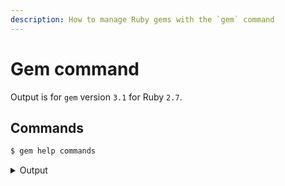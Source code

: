 ```yaml
---
description: How to manage Ruby gems with the `gem` command
---
```

# Gem command

Output is for `gem` version `3.1` for Ruby `2.7`.


## Commands

```sh
$ gem help commands
```

<details>
<summary>Output</summary>

```
GEM commands are:

    build             Build a gem from a gemspec
    cert              Manage RubyGems certificates and signing settings
    check             Check a gem repository for added or missing files
    cleanup           Clean up old versions of installed gems
    contents          Display the contents of the installed gems
    dependency        Show the dependencies of an installed gem
    environment       Display information about the RubyGems environment
    fetch             Download a gem and place it in the current directory
    generate_index    Generates the index files for a gem server directory
    help              Provide help on the 'gem' command
    info              Show information for the given gem
    install           Install a gem into the local repository
    list              Display local gems whose name matches REGEXP
    lock              Generate a lockdown list of gems
    mirror            Mirror all gem files (requires rubygems-mirror)
    open              Open gem sources in editor
    outdated          Display all gems that need updates
    owner             Manage gem owners of a gem on the push server
    pristine          Restores installed gems to pristine condition from files
                      located in the gem cache
    push              Push a gem up to the gem server
    query             Query gem information in local or remote repositories
    rdoc              Generates RDoc for pre-installed gems
    search            Display remote gems whose name matches REGEXP
    server            Documentation and gem repository HTTP server
    signin            Sign in to any gemcutter-compatible host. It defaults to
                      https://rubygems.org
    signout           Sign out from all the current sessions.
    sources           Manage the sources and cache file RubyGems uses to search
                      for gems
    specification     Display gem specification (in yaml)
    stale             List gems along with access times
    uninstall         Uninstall gems from the local repository
    unpack            Unpack an installed gem to the current directory
    update            Update installed gems to the latest version
    which             Find the location of a library file you can require
    yank              Remove a pushed gem from the index

For help on a particular command, use 'gem help COMMAND'.

Commands may be abbreviated, so long as they are unambiguous.
e.g. 'gem i rake' is short for 'gem install rake'.
```


## Help

You get similar but much shorter output using `man gem`.

```sh
$ gem --help
```

<details>
<summary>Output</summary>

```
RubyGems is a sophisticated package manager for Ruby.  This is a
basic help message containing pointers to more information.

  Usage:
    gem -h/--help
    gem -v/--version
    gem command [arguments...] [options...]

  Examples:
    gem install rake
    gem list --local
    gem build package.gemspec
    gem help install

  Further help:
    gem help commands            list all 'gem' commands
    gem help examples            show some examples of usage
    gem help gem_dependencies    gem dependencies file guide
    gem help platforms           gem platforms guide
    gem help <COMMAND>           show help on COMMAND
                                   (e.g. 'gem help install')
    gem server                   present a web page at
                                 http://localhost:8808/
                                 with info about installed gems
  Further information:
    https://guides.rubygems.org
```

</details>


## Examples


```sh
gem help examples
```

<details>
<summary>Result</summary>

```
Some examples of 'gem' usage.

* Install 'rake', either from local directory or remote server:

    gem install rake

* Install 'rake', only from remote server:

    gem install rake --remote

* Install 'rake', but only version 0.3.1, even if dependencies
  are not met, and into a user-specific directory:

    gem install rake --version 0.3.1 --force --user-install

* List local gems whose name begins with 'D':

    gem list D

* List local and remote gems whose name contains 'log':

    gem search log --both

* List only remote gems whose name contains 'log':

    gem search log --remote

* Uninstall 'rake':

    gem uninstall rake

* Create a gem:

    See https://guides.rubygems.org/make-your-own-gem/

* See information about RubyGems:

    gem environment

* Update all gems on your system:

    gem update

* Update your local version of RubyGems

    gem update --system
```

</details>


## Show

```sh
$ gem list
$ gem list D # Filter to names starting with string.
```

```sh
$ bundle list
```

```sh
$ gem environment
```


## Manage gem

### Manage Bundler

```sh
$ gem install bundler --user-install
```

```sh
$ gem update bundler --user-install
```

### Install

Install gem in `/var/lib/gems`.

```sh
$ gem install GEM
```

I found I needed root access for `/var/lib/gems/2.7.0` directory - you can also change the permissions to allow anyone to write to it so `sudo` is not needed later.

Install in you user's `~/.gem` directory - just make sure to add it to your `PATH`.

```sh
$ gem install GEMNAME --user-install
```

Install target version.

```sh
gem install rake --version 0.3.1 --force --user-install
```

### Update

Update a target gem.

```sh
$ gem update GEMNAME
```

Update all gems.

```sh
$ gem update
```

Update the RubyGems gem only.

```sh
$ gem update --system
```

From the help:

```
--system [VERSION]           Update the RubyGems system software
```

You might want to use more control with `sudo` or `--user-install`.


### Remove

```sh
gem uninstall GEM
```
